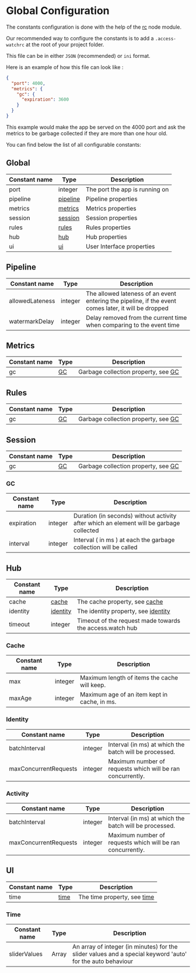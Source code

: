 # Global Configuration

The constants configuration is done with the help of the [rc](https://www.npmjs.com/package/rc) node module.

Our recommended way to configure the constants is to add a `.access-watchrc` at the root of your project folder.

This file can be in either `JSON` (recommended) or `ini` format.

Here is an example of how this file can look like :

```JSON
{
  "port": 4000,
  "metrics": {
    "gc": {
      "expiration": 3600
    }
  }
}
```

This example would make the app be served on the 4000 port and ask the metrics to be garbage collected if they are more than one hour old.

You can find below the list of all configurable constants:

## Global

| Constant name | Type                  | Description                    |
| ------------- | --------------------- | ------------------------------ |
| port          | integer               | The port the app is running on |
| pipeline      | [pipeline](#pipeline) | Pipeline properties            |
| metrics       | [metrics](#metrics)   | Metrics properties             |
| session       | [session](#session)   | Session properties             |
| rules         | [rules](#rules)       | Rules properties               |
| hub           | [hub](#hub)           | Hub properties                 |
| ui            | [ui](#ui)             | User Interface properties      |

## Pipeline

| Constant name   | Type    | Description                                                                                          |
| --------------- | ------- | ---------------------------------------------------------------------------------------------------- |
| allowedLateness | integer | The allowed lateness of an event entering the pipeline, if the event comes later, it will be dropped |
| watermarkDelay  | integer | Delay removed from the current time when comparing to the event time                                 |

## Metrics

| Constant name | Type      | Description                                |
| ------------- | --------- | ------------------------------------------ |
| gc            | [GC](#GC) | Garbage collection property, see [GC](#GC) |

## Rules

| Constant name | Type      | Description                                |
| ------------- | --------- | ------------------------------------------ |
| gc            | [GC](#GC) | Garbage collection property, see [GC](#GC) |

## Session

| Constant name | Type      | Description                                |
| ------------- | --------- | ------------------------------------------ |
| gc            | [GC](#GC) | Garbage collection property, see [GC](#GC) |

### GC

| Constant name | Type    | Description                                                                             |
| ------------- | ------- | --------------------------------------------------------------------------------------- |
| expiration    | integer | Duration (in seconds) without activity after which an element will be garbage collected |
| interval      | integer | Interval ( in ms ) at each the garbage collection will be called                        |

## Hub

| Constant name | Type                  | Description                                              |
| ------------- | --------------------- | -------------------------------------------------------- |
| cache         | [cache](#cache)       | The cache property, see [cache](#cache)                  |
| identity      | [identity](#identity) | The identity property, see [identity](#identity)         |
| timeout       | integer               | Timeout of the request made towards the access.watch hub |

### Cache

| Constant name | Type    | Description                                  |
| ------------- | ------- | -------------------------------------------- |
| max           | integer | Maximum length of items the cache will keep. |
| maxAge        | integer | Maximum age of an item kept in cache, in ms. |

### Identity

| Constant name         | Type    | Description                                                |
| --------------------- | ------- | ---------------------------------------------------------- |
| batchInterval         | integer | Interval (in ms) at which the batch will be processed.     |
| maxConcurrentRequests | integer | Maximum number of requests which will be ran concurrently. |

### Activity

| Constant name         | Type    | Description                                                |
| --------------------- | ------- | ---------------------------------------------------------- |
| batchInterval         | integer | Interval (in ms) at which the batch will be processed.     |
| maxConcurrentRequests | integer | Maximum number of requests which will be ran concurrently. |

## UI

| Constant name | Type          | Description                          |
| ------------- | ------------- | ------------------------------------ |
| time          | [time](#time) | The time property, see [time](#time) |

### Time

| Constant name | Type           | Description                                                                                                |
| ------------- | -------------- | ---------------------------------------------------------------------------------------------------------- |
| sliderValues  | Array<integer> | An array of integer (in minutes) for the slider values and a special keyword 'auto' for the auto behaviour |
